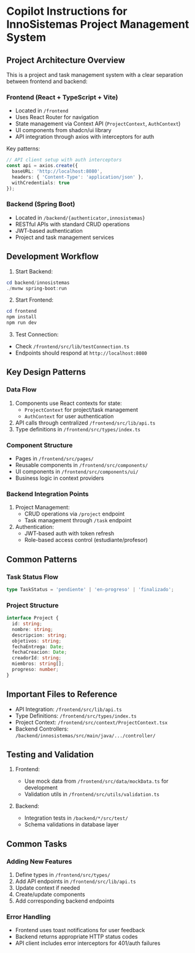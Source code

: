 # Copilot Instructions for InnoSistemas Project Management System

## Project Architecture Overview

This is a project and task management system with a clear separation between frontend and backend:

### Frontend (React + TypeScript + Vite)
- Located in `/frontend`
- Uses React Router for navigation
- State management via Context API (`ProjectContext`, `AuthContext`)
- UI components from shadcn/ui library
- API integration through axios with interceptors for auth

Key patterns:
```typescript
// API client setup with auth interceptors
const api = axios.create({
  baseURL: 'http://localhost:8080',
  headers: { 'Content-Type': 'application/json' },
  withCredentials: true
});
```

### Backend (Spring Boot)
- Located in `/backend/{authenticator,innosistemas}`
- RESTful APIs with standard CRUD operations
- JWT-based authentication
- Project and task management services

## Development Workflow

1. Start Backend:
```powershell
cd backend/innosistemas
./mvnw spring-boot:run
```

2. Start Frontend:
```powershell
cd frontend
npm install
npm run dev
```

3. Test Connection:
- Check `/frontend/src/lib/testConnection.ts`
- Endpoints should respond at `http://localhost:8080`

## Key Design Patterns

### Data Flow
1. Components use React contexts for state:
   - `ProjectContext` for project/task management
   - `AuthContext` for user authentication
2. API calls through centralized `/frontend/src/lib/api.ts`
3. Type definitions in `/frontend/src/types/index.ts`

### Component Structure
- Pages in `/frontend/src/pages/`
- Reusable components in `/frontend/src/components/`
- UI components in `/frontend/src/components/ui/`
- Business logic in context providers

### Backend Integration Points
1. Project Management:
   - CRUD operations via `/project` endpoint
   - Task management through `/task` endpoint
2. Authentication:
   - JWT-based auth with token refresh
   - Role-based access control (estudiante/profesor)

## Common Patterns

### Task Status Flow
```typescript
type TaskStatus = 'pendiente' | 'en-progreso' | 'finalizado';
```

### Project Structure
```typescript
interface Project {
  id: string;
  nombre: string;
  descripcion: string;
  objetivos: string;
  fechaEntrega: Date;
  fechaCreacion: Date;
  creadorId: string;
  miembros: string[];
  progreso: number;
}
```

## Important Files to Reference

- API Integration: `/frontend/src/lib/api.ts`
- Type Definitions: `/frontend/src/types/index.ts`
- Project Context: `/frontend/src/context/ProjectContext.tsx`
- Backend Controllers: `/backend/innosistemas/src/main/java/.../controller/`

## Testing and Validation

1. Frontend:
   - Use mock data from `/frontend/src/data/mockData.ts` for development
   - Validation utils in `/frontend/src/utils/validation.ts`

2. Backend:
   - Integration tests in `/backend/*/src/test/`
   - Schema validations in database layer

## Common Tasks

### Adding New Features
1. Define types in `/frontend/src/types/`
2. Add API endpoints in `/frontend/src/lib/api.ts`
3. Update context if needed
4. Create/update components
5. Add corresponding backend endpoints

### Error Handling
- Frontend uses toast notifications for user feedback
- Backend returns appropriate HTTP status codes
- API client includes error interceptors for 401/auth failures